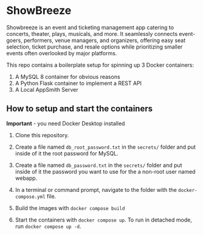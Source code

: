 # ShowBreeze

Showbreeze is an event and ticketing management app catering to concerts, theater, plays, musicals, and more. It seamlessly connects event-goers, performers, venue managers, and organizers, offering easy seat selection, ticket purchase, and resale options while prioritizing smaller events often overlooked by major platforms.

This repo contains a boilerplate setup for spinning up 3 Docker containers: 
1. A MySQL 8 container for obvious reasons
1. A Python Flask container to implement a REST API
1. A Local AppSmith Server

## How to setup and start the containers
**Important** - you need Docker Desktop installed

1. Clone this repository.  
1. Create a file named `db_root_password.txt` in the `secrets/` folder and put inside of it the root password for MySQL. 
1. Create a file named `db_password.txt` in the `secrets/` folder and put inside of it the password you want to use for the a non-root user named webapp. 
1. In a terminal or command prompt, navigate to the folder with the `docker-compose.yml` file.  

1. Build the images with `docker compose build`
1. Start the containers with `docker compose up`.  To run in detached mode, run `docker compose up -d`. 




